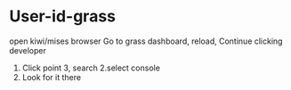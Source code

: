 # User-id-grass


open kiwi/mises browser
Go to grass dashboard, reload,
Continue clicking developer

1. Click point 3, search
2.select console
3. Look for it there
